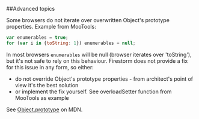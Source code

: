 
##Advanced topics

Some browsers do not iterate over overwritten Object's prototype properties. Example from MooTools:

```javascript
var enumerables = true;
for (var i in {toString: 1}) enumerables = null;
```

In most browsers `enumerables` will be null (browser iterates over 'toString'), but it's not safe to rely on this behaviour.
Firestorm does not provide a fix for this issue in any form, so either:
- do not override Object's prototype properties - from architect's point of view it's the best solution
- or implement the fix yourself. See overloadSetter function from MooTools as example

See <a href="https://developer.mozilla.org/ru/docs/Web/JavaScript/Reference/Global_Objects/Object/prototype">Object.prototype</a>
on MDN.